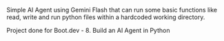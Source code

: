 Simple AI Agent using Gemini Flash that can run some basic functions like read, write and run python files within a hardcoded working directory.

Project done for Boot.dev - 8. Build an AI Agent in Python 
